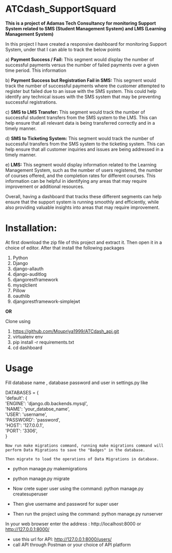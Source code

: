 # ATCdash_SupportSquard

<b> This is a project of Adamas Tech Consultancy for monitoring Support System related to SMS (Student Management System) and LMS (Learning Management System)</b>

In this project I have created a responsive dashboard for monitoring Support System, under that I can able to track the below points 

a) <b> Payment Success / Fail:</b> This segment would display the number of successful payments versus the number of failed payments over a given time period. This information
   
b) <b>Payment Success but Registration Fail in SMS:</b> This segment would track the number of successful payments where the customer attempted to register but failed 
   due to an issue with the SMS system. This could help identify any technical issues with the SMS system that may be preventing successful registrations.

c) <b>SMS to LMS Transfer:</b> This segment would track the number of successful student transfers from the SMS system to the LMS. This can help ensure that all 
   relevant data is being transferred correctly and in a timely manner.

d) <b>SMS to Ticketing System:</b> This segment would track the number of successful transfers from the SMS system to the ticketing system. This can help ensure that
   all customer inquiries and issues are being addressed in a timely manner.

e) <b>LMS:</b> This segment would display information related to the Learning Management System, such as the number of users registered, the number of courses offered,
   and the completion rates for different courses. This information can be helpful in identifying any areas that may require improvement or additional resources.

Overall, having a dashboard that tracks these different segments can help ensure that the support system is running smoothly and efficiently, while also providing valuable insights into areas that may require improvement.


# <b>Installation</b>:

 At first download the zip file of this project and extract it. Then open it in a choice of editor. After that install the following packages

  1. Python
  2. Django
  3. django-allauth
  4. django-auditlog
  5. djangorestframework
  6. mysqlclient
  7. Pillow
  8. oauthlib
  9. djangorestframework-simplejwt
  
 <b>OR</b>
 
 Clone using
 1. https://github.com/Moupriya1999/ATCdash_api.git
 2. virtualenv env
 3. pip install -r requirements.txt
 4. cd dashboard
 
 # <b>Usage</b>
   Fill database name , database password and user in settings.py like
   
   
DATABASES = {<br>
    'default': {<br>
        'ENGINE': 'django.db.backends.mysql',<br>
        'NAME': 'your_databse_name',<br>
        'USER': 'username',<br>
        'PASSWORD': 'password',<br>
        'HOST': '127.0.0.1',<br>
        'PORT': '3306',<br>
    }
    
    Now run make migrations command, running make migrations command will perform Data Migrations to save the "Badges" in the database.
    
    Then migrate to load the operations of Data Migrations in database.
    
   * python manage.py makemigrations

   * python manage.py migrate
   
   * Now crete super user using the command: python manage.py createsuperuser

   * Then give username and password for super user

   * Then run the project using the command: python manage.py runserver
   
   In your web browser enter the address : http://localhost:8000 or http://127.0.0.1:8000/ 
   
  * use this url for API: http://127.0.0.1:8000/users/  
  * call API through Postman or your choice of API platform


